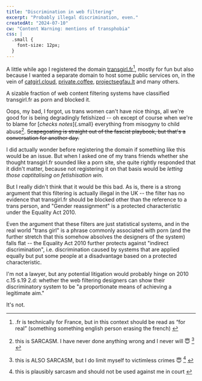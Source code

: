 ```yaml
---
title: "Discrimination in web filtering"
excerpt: "Probably illegal discrimination, even."
createdAt: "2024-07-10"
cw: "Content Warning: mentions of transphobia"
css: |
  .small {
    font-size: 12px;
  }
---
```


A little while ago I registered the domain
[transgirl.fr](https://transgirl.fr)<a href="#fn1" class="footnote-ref"
id="fnref1" role="doc-noteref"><sup>1</sup></a>, mostly for fun but also because I
wanted a separate domain to host some public services on, in the vein of
[catgirl.cloud](https://catgirl.cloud),
[private.coffee](https://private.coffee),
[projectsegfau.lt](https://projectsegfau.lt/) and many others.

A sizable fraction of web content filtering systems have classified
transgirl.fr as porn and blocked it.

Oops, my bad, I forgot, us trans women can't have nice things, all we're good
for is being degradingly fetishized -- oh except of course when we're to blame
for [*checks notes*]{.small} everything from misogyny to child
abuse<a href="#fn2" class="footnote-ref" id="fnref2"
role="doc-noteref"><sup>2</sup></a>. ~~Scapegoating is straight out of the
fascist playbook, but that's a conversation for another day.~~

I did actually wonder before registering the domain if something like this
would be an issue. But when I asked one of my trans friends whether she thought
transgirl.fr sounded like a porn site, she quite rightly responded that it
didn't matter, because not registering it on that basis would be *letting those
captitalising on fetishisation win*.

But I really didn't think that it would be this bad. As is, there is a strong
argument that this filtering is actually illegal in the UK -- the filter has no
evidence that transgirl.fr should be blocked other than the reference to a
trans person, and "Gender reassignment" is a protected characteristic under the
Equality Act 2010.

Even the argument that these filters are just statistical systems, and in the
real world "trans girl" is a phrase commonly associated with porn (and the
further stretch that this somehow absolves the designers of the system) falls
flat -- the Equality Act 2010 further protects against "indirect
discrimination", i.e. discrimination caused by systems that are applied equally
but put some people at a disadvantage based on a protected characteristic.

I'm not a lawyer, but any potential litigation would probably hinge on 2010
c.15 s.19 2.d: whether the web filtering designers can show their
discriminatory system to be "a proportionate means of achieving a legitimate
aim."

It's not.

<section class="footnotes footnotes-end-of-document" role="doc-endnotes">
	<hr>
	<ol>
		<li id="fn1" role="doc-endnote">
			<p>
				.fr is technically for France, but in this context should be
				read as “for real” (something something english person erasing
				the french)
				<a href="#fnref1" class="footnote-back" role="doc-backlink">↩︎</a>
			</p>
		</li>
		<li id="fn2" role="doc-endnote">
			<p>
				this is SARCASM. I have never done anything wrong and I never will 😇
				<a href="#fn3" class="footnote-ref" id="fnref3" role="doc-noteref"><sup>3</sup></a>
				<a href="#fnref2" class="footnote-back" role="doc-backlink">↩︎</a>
			</p>
		</li>
		<li id="fn3" role="doc-endnote">
			<p>
				this is ALSO SARCASM, but I do limit myself to victimless crimes 😇
				<a href="#fn4" class="footnote-ref" id="fnref4" role="doc-noteref"><sup>4</sup></a>
				<a href="#fnref3" class="footnote-back" role="doc-backlink">↩︎</a>
			</p>
		</li>
		<li id="fn4" role="doc-endnote">
			<p>
				this is plausibly sarcasm and should not be used against me in court
				<a href="#fnref4" class="footnote-back" role="doc-backlink">↩︎</a>
			</p>
		</li>
	</ol>
</section>
